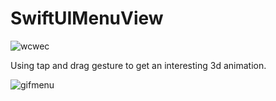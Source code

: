 # SwiftUIMenuView

![wcwec](https://user-images.githubusercontent.com/33023069/74820424-46bc3180-5302-11ea-86d9-21bfc43a419f.png)

Using tap and drag gesture to get an interesting 3d animation. 

![gifmenu](https://user-images.githubusercontent.com/33023069/74818548-26d73e80-52ff-11ea-886a-0d2dbc1b1e5b.gif)



